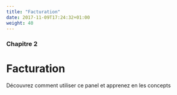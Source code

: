 ```yaml
---
title: "Facturation"
date: 2017-11-09T17:24:32+01:00
weight: 40
---
```


### Chapitre 2

# Facturation

Découvrez comment utiliser ce panel et apprenez en les concepts
